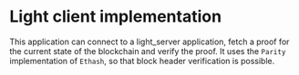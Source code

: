# Light client implementation

This application can connect to a light_server application, fetch a proof for
the current state of the blockchain and verify the proof. It uses the `Parity`
implementation of `Ethash`, so that block header verification is possible.

